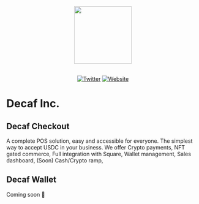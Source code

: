 <div align="center">
    <img src="https://www.decaf.so/android-chrome-256x256.png" width="150"/>
</div>

<br/>

<div align="center">

[![Twitter][ico-twitter]][url-twitter]
[![Website][ico-website]][url-website]

</div>

[ico-twitter]: https://img.shields.io/twitter/url?color=5314b9&label=Decaf&logoColor=5314b9&style=social&url=https%3A%2F%2Ftwitter.com%2Fdecaf_so
[ico-website]: https://img.shields.io/website?color=5314b9&up_color=b012b9&up_message=decaf.so&url=https%3A%2F%2Fdecaf.so
[url-twitter]: https://twitter.com/Decaf_so
[url-website]: https://decaf.so

# Decaf Inc.

## Decaf Checkout

A complete POS solution, easy and accessible for everyone. The simplest way to accept USDC in your business. We offer Crypto payments, NFT gated commerce, Full integration with Square, Wallet management, Sales dashboard, (Soon) Cash/Crypto ramp,

## Decaf Wallet

Coming soon 🤠
